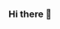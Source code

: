 ### Hi there 👋

<!--
**Some basic information about me:

- 🔭 I’m currently working on AI field using Computer Vision and Data Science to solve real life problems in agricultural domain.
- 🌱 I’m currently learning about ML techniques in how to apply them in agriculture.
- 👯 I’m looking to collaborate with farmers to enable them to take advantage of new technologies. 
- 🤔 I’m looking for ways to integrate more artificial intelligence into agriculture.
- 💬 Ask me about what it's like to be an agronomist and work in ΑΙ.
- 📫 How to reach me: www.linkedin.com/in/konstantinos-dagres-b756a5200
